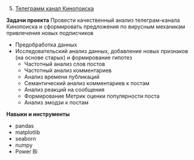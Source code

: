 #
5. [Телеграмм канал Кинопоиска]( )

     
**Задачи проекта** 
Провести качественный анализ телеграм-канала Кинопоиска и сформировать предложения по вирусным механикам привлечения новых подписчиков

 - Предобработка данных 
 - Исследовательский анализ данных, добавление новых признаков (на основе старых) и формирование гипотез
    - Частотный анализ слов постов
    - Частотный анализ комментариев
    - Анализ времени публикаций
    - Семантический анализ комментариев к постам
    - Анализ реакций на сообщения
    - Формирование Метрик оценки популярности поста
    - Анализ эмодзи к постам
  
**Навыки и инструменты**

- pandas
- matplotlib
- seaborn 
- numpy
- Power Bi

